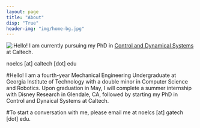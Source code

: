 ```yaml
---
layout: page
title: "About"
disp: "True"
header-img: "img/home-bg.jpg"
---
```


<img align="left" src="https://noelc-s.github.io/website/img/sierras_1.jpg">

Hello! I am currently pursuing my PhD in <a href="http://www.cms.caltech.edu/academics/grad_cds">Control and Dynamical Systems</a> at Caltech. 

noelcs [at] caltech [dot] edu


#Hello! I am a fourth-year Mechanical Engineering Undergraduate at Georgia Institute of Technology with a double minor in Computer Science and Robotics. Upon graduation in May, I will complete a summer internship with Disney Research in Glendale, CA, followed by starting my PhD in Control and Dynaical Systems at Caltech.

#To start a conversation with me, please email me at noelcs [at] gatech [dot] edu.



<!--
<a href="{{ "/img/Csomay-Shanklin_Noel_Resume.pdf" | prepend: site.baseurl }}" target="_blank">Resume</a>
->
	
